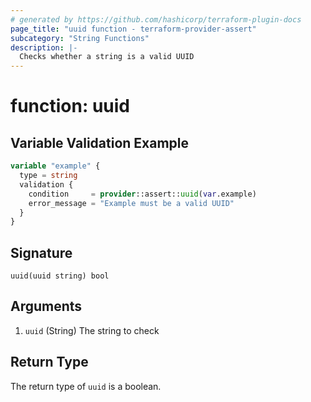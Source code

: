 ```yaml
---
# generated by https://github.com/hashicorp/terraform-plugin-docs
page_title: "uuid function - terraform-provider-assert"
subcategory: "String Functions"
description: |-
  Checks whether a string is a valid UUID
---
```


# function: uuid



## Variable Validation Example

```terraform
variable "example" {
  type = string
  validation {
    condition     = provider::assert::uuid(var.example)
    error_message = "Example must be a valid UUID"
  }
}
```

## Signature

<!-- signature generated by tfplugindocs -->
```text
uuid(uuid string) bool
```

## Arguments

<!-- arguments generated by tfplugindocs -->
1. `uuid` (String) The string to check


## Return Type

The return type of `uuid` is a boolean.
